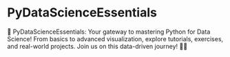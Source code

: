 # PyDataScienceEssentials
🚀 PyDataScienceEssentials: Your gateway to mastering Python for Data Science! From basics to advanced visualization, explore tutorials, exercises, and real-world projects. Join us on this data-driven journey! 🐍✨
